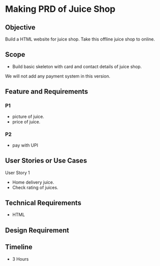 # Making PRD of Juice Shop

## Objective

Build a HTML website for juice shop. Take this offline juice shop to online.

## Scope

- Build basic skeleton with card and contact details of juice shop.

We will not add any payment system in this version.


## Feature and Requirements

### P1
- picture of juice.
- price of juice.

### P2
- pay with UPI

## User Stories or Use Cases

User Story 1 
- Home delivery juice.
- Check rating of juices.

## Technical Requirements

- HTML

## Design Requirement

<!-- ## Success Matrics -->

## Timeline

- 3 Hours